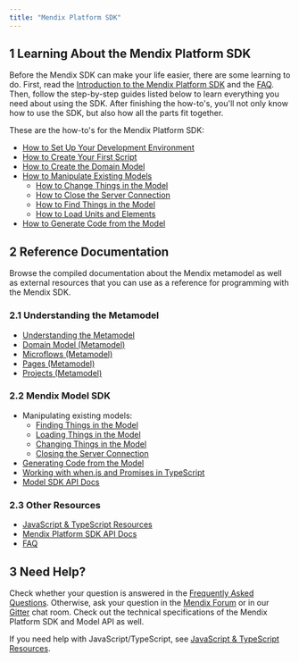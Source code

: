 ```yaml
---
title: "Mendix Platform SDK"
---
```


## 1 Learning About the Mendix Platform SDK

Before the Mendix SDK can make your life easier, there are some learning to do. First, read the [Introduction to the Mendix Platform SDK](sdk-intro) and the [FAQ](faq). Then, follow the step-by-step guides listed below to learn everything you need about using the SDK. After finishing the how-to's, you'll not only know how to use the SDK, but also how all the parts fit together.

These are the how-to's for the Mendix Platform SDK:

* [How to Set Up Your Development Environment](setting-up-your-development-environment)
* [How to Create Your First Script](creating-your-first-script)
* [How to Create the Domain Model](creating-the-domain-model)
* [How to Manipulate Existing Models](manipulating-existing-models)
    * [How to Change Things in the Model](changing-things-in-the-model)
    * [How to Close the Server Connection](closing-the-server-connection)
    * [How to Find Things in the Model](finding-things-in-the-model)
    * [How to Load Units and Elements](loading-units-and-elements)
* [How to Generate Code from the Model](generating-code-from-the-model)

## 2 Reference Documentation

Browse the compiled documentation about the Mendix metamodel as well as external resources that you can use as a reference for programming with the Mendix SDK.

### 2.1 Understanding the Metamodel

* [Understanding the Metamodel](understanding-the-metamodel)  
* [Domain Model (Metamodel)](domain-model-metamodel)
* [Microflows (Metamodel)](microflows-metamodel)
* [Pages (Metamodel)](pages-metamodel)
* [Projects (Metamodel)](projects-metamodel)

### 2.2 Mendix Model SDK

* Manipulating existing models:
    * [Finding Things in the Model](finding-things-in-the-model)
    * [Loading Things in the Model](loading-units-and-elements)
    * [Changing Things in the Model](changing-things-in-the-model)
    * [Closing the Server Connection](closing-the-server-connection)
* [Generating Code from the Model](generating-code-from-the-model)
*   [Working with when.js and Promises in TypeScript](working-with-when.js-and-promises-in-typescript)
*   [Model SDK API Docs](https://apidocs.mendix.com/modelsdk/latest/index.html)

### 2.3 Other Resources

* [JavaScript & TypeScript Resources](javascript-typescript-resources)
* [Mendix Platform SDK API Docs](https://apidocs.mendix.com/platformsdk/latest/)
* [FAQ](faq)

## 3 Need Help?

Check whether your question is answered in the [Frequently Asked Questions](faq). Otherwise, ask your question in the [Mendix Forum](https://forum.mendixcloud.com/index4.html) or in our [Gitter](https://gitter.im/mendix/mendixplatformsdk) chat room. Check out the technical specifications of the Mendix Platform SDK and Model API as well.

If you need help with JavaScript/TypeScript, see [JavaScript & TypeScript Resources](javascript-typescript-resources).
